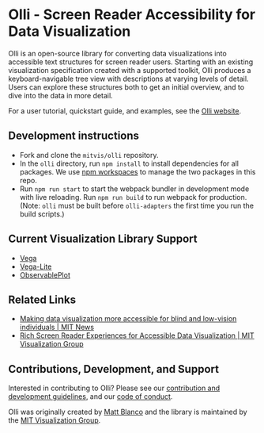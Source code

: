 # Olli - Screen Reader Accessibility for Data Visualization

Olli is an open-source library for converting data visualizations into accessible text structures for screen reader users. Starting with an existing visualization specification created with a supported toolkit, Olli produces a keyboard-navigable tree view with descriptions at varying levels of detail. Users can explore these structures both to get an initial overview, and to dive into the data in more detail. 

For a user tutorial, quickstart guide, and examples, see the [Olli website](https://mitvis.github.io/olli/).

## Development instructions

- Fork and clone the `mitvis/olli` repository.
- In the `olli` directory, run `npm install` to install dependencies for all packages. We use [npm workspaces](https://docs.npmjs.com/cli/v8/using-npm/workspaces) to manage the two packages in this repo.
- Run `npm run start` to start the webpack bundler in development mode with live reloading. Run `npm run build` to run webpack for production. (Note: `olli` must be built before `olli-adapters` the first time you run the build scripts.)

## Current Visualization Library Support

- [Vega](https://vega.github.io/vega/)
- [Vega-Lite](https://vega.github.io/vega-lite)
- [ObservablePlot](https://observablehq.com/@observablehq/plot)

## Related Links

- [Making data visualization more accessible for blind and low-vision individuals | MIT News](https://news.mit.edu/2022/data-visualization-accessible-blind-0602)
- [Rich Screen Reader Experiences for Accessible Data Visualization | MIT Visualization Group](http://vis.csail.mit.edu/pubs/rich-screen-reader-vis-experiences/)

## Contributions, Development, and Support

Interested in contributing to Olli? Please see our [contribution and development guidelines](https://github.com/mitvis/olli/blob/main/CONTRIBUTING.md), and our [code of conduct](https://vega.github.io/vega/about/code-of-conduct/).

Olli was originally created by [Matt Blanco](https://mattblanco.me/) and the library is maintained by the [MIT Visualization Group](http://vis.csail.mit.edu/).
